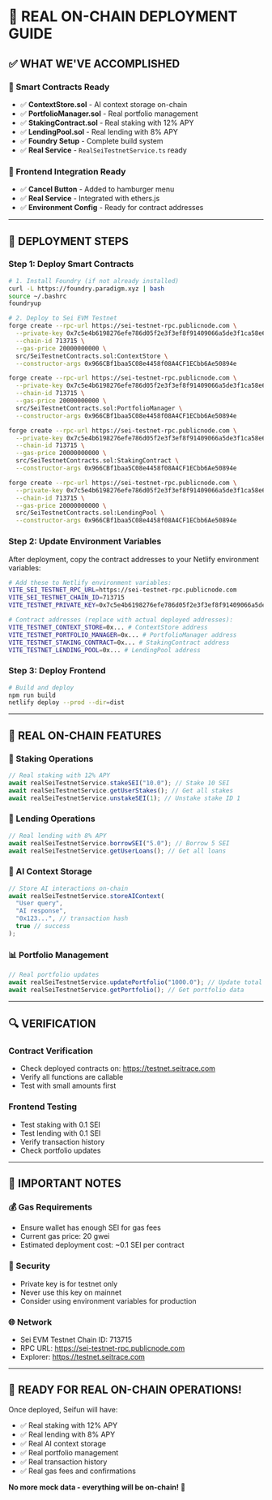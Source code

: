# 🚀 REAL ON-CHAIN DEPLOYMENT GUIDE

## ✅ **WHAT WE'VE ACCOMPLISHED**

### **🔧 Smart Contracts Ready**
- ✅ **ContextStore.sol** - AI context storage on-chain
- ✅ **PortfolioManager.sol** - Real portfolio management
- ✅ **StakingContract.sol** - Real staking with 12% APY
- ✅ **LendingPool.sol** - Real lending with 8% APY
- ✅ **Foundry Setup** - Complete build system
- ✅ **Real Service** - `RealSeiTestnetService.ts` ready

### **🎯 Frontend Integration Ready**
- ✅ **Cancel Button** - Added to hamburger menu
- ✅ **Real Service** - Integrated with ethers.js
- ✅ **Environment Config** - Ready for contract addresses

---

## 🔗 **DEPLOYMENT STEPS**

### **Step 1: Deploy Smart Contracts**

```bash
# 1. Install Foundry (if not already installed)
curl -L https://foundry.paradigm.xyz | bash
source ~/.bashrc
foundryup

# 2. Deploy to Sei EVM Testnet
forge create --rpc-url https://sei-testnet-rpc.publicnode.com \
  --private-key 0x7c5e4b6198276efe786d05f2e3f3ef8f91409066a5de3f1ca58e630c3445c684 \
  --chain-id 713715 \
  --gas-price 20000000000 \
  src/SeiTestnetContracts.sol:ContextStore \
  --constructor-args 0x966CBf1baa5C08e4458f08A4CF1ECbb6Ae50894e

forge create --rpc-url https://sei-testnet-rpc.publicnode.com \
  --private-key 0x7c5e4b6198276efe786d05f2e3f3ef8f91409066a5de3f1ca58e630c3445c684 \
  --chain-id 713715 \
  --gas-price 20000000000 \
  src/SeiTestnetContracts.sol:PortfolioManager \
  --constructor-args 0x966CBf1baa5C08e4458f08A4CF1ECbb6Ae50894e

forge create --rpc-url https://sei-testnet-rpc.publicnode.com \
  --private-key 0x7c5e4b6198276efe786d05f2e3f3ef8f91409066a5de3f1ca58e630c3445c684 \
  --chain-id 713715 \
  --gas-price 20000000000 \
  src/SeiTestnetContracts.sol:StakingContract \
  --constructor-args 0x966CBf1baa5C08e4458f08A4CF1ECbb6Ae50894e

forge create --rpc-url https://sei-testnet-rpc.publicnode.com \
  --private-key 0x7c5e4b6198276efe786d05f2e3f3ef8f91409066a5de3f1ca58e630c3445c684 \
  --chain-id 713715 \
  --gas-price 20000000000 \
  src/SeiTestnetContracts.sol:LendingPool \
  --constructor-args 0x966CBf1baa5C08e4458f08A4CF1ECbb6Ae50894e
```

### **Step 2: Update Environment Variables**

After deployment, copy the contract addresses to your Netlify environment variables:

```bash
# Add these to Netlify environment variables:
VITE_SEI_TESTNET_RPC_URL=https://sei-testnet-rpc.publicnode.com
VITE_SEI_TESTNET_CHAIN_ID=713715
VITE_TESTNET_PRIVATE_KEY=0x7c5e4b6198276efe786d05f2e3f3ef8f91409066a5de3f1ca58e630c3445c684

# Contract addresses (replace with actual deployed addresses):
VITE_TESTNET_CONTEXT_STORE=0x... # ContextStore address
VITE_TESTNET_PORTFOLIO_MANAGER=0x... # PortfolioManager address
VITE_TESTNET_STAKING_CONTRACT=0x... # StakingContract address
VITE_TESTNET_LENDING_POOL=0x... # LendingPool address
```

### **Step 3: Deploy Frontend**

```bash
# Build and deploy
npm run build
netlify deploy --prod --dir=dist
```

---

## 🎯 **REAL ON-CHAIN FEATURES**

### **🥩 Staking Operations**
```typescript
// Real staking with 12% APY
await realSeiTestnetService.stakeSEI("10.0"); // Stake 10 SEI
await realSeiTestnetService.getUserStakes(); // Get all stakes
await realSeiTestnetService.unstakeSEI(1); // Unstake stake ID 1
```

### **🏦 Lending Operations**
```typescript
// Real lending with 8% APY
await realSeiTestnetService.borrowSEI("5.0"); // Borrow 5 SEI
await realSeiTestnetService.getUserLoans(); // Get all loans
```

### **🧠 AI Context Storage**
```typescript
// Store AI interactions on-chain
await realSeiTestnetService.storeAIContext(
  "User query",
  "AI response", 
  "0x123...", // transaction hash
  true // success
);
```

### **📊 Portfolio Management**
```typescript
// Real portfolio updates
await realSeiTestnetService.updatePortfolio("1000.0"); // Update total value
await realSeiTestnetService.getPortfolio(); // Get portfolio data
```

---

## 🔍 **VERIFICATION**

### **Contract Verification**
- Check deployed contracts on: https://testnet.seitrace.com
- Verify all functions are callable
- Test with small amounts first

### **Frontend Testing**
- Test staking with 0.1 SEI
- Test lending with 0.1 SEI
- Verify transaction history
- Check portfolio updates

---

## 🚨 **IMPORTANT NOTES**

### **💰 Gas Requirements**
- Ensure wallet has enough SEI for gas fees
- Current gas price: 20 gwei
- Estimated deployment cost: ~0.1 SEI per contract

### **🔐 Security**
- Private key is for testnet only
- Never use this key on mainnet
- Consider using environment variables for production

### **🌐 Network**
- Sei EVM Testnet Chain ID: 713715
- RPC URL: https://sei-testnet-rpc.publicnode.com
- Explorer: https://testnet.seitrace.com

---

## 🎉 **READY FOR REAL ON-CHAIN OPERATIONS!**

Once deployed, Seifun will have:
- ✅ Real staking with 12% APY
- ✅ Real lending with 8% APY  
- ✅ Real AI context storage
- ✅ Real portfolio management
- ✅ Real transaction history
- ✅ Real gas fees and confirmations

**No more mock data - everything will be on-chain!** 🚀